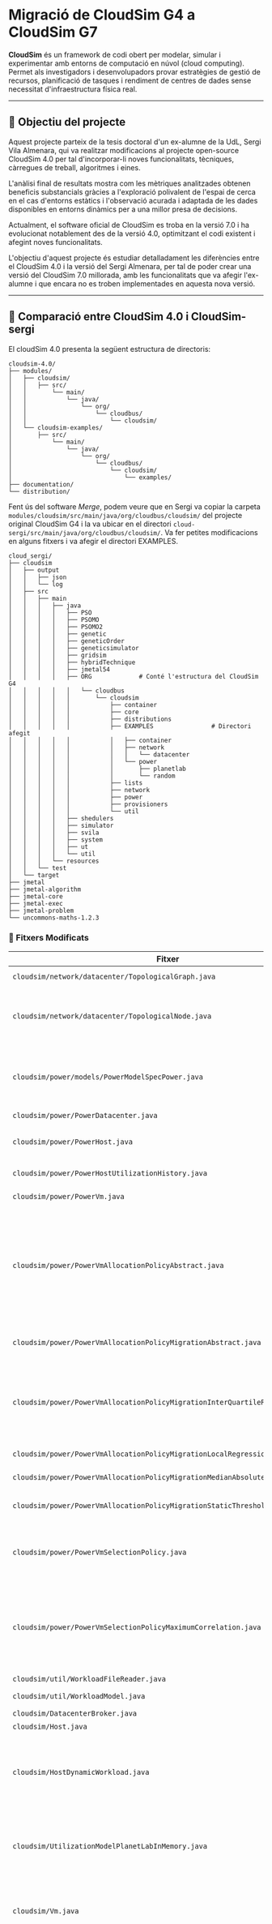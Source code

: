 # Migració de CloudSim G4 a CloudSim G7

**CloudSim** és un framework de codi obert per modelar, simular i experimentar amb entorns de computació en núvol (cloud computing). Permet als investigadors i desenvolupadors provar estratègies de gestió de recursos, planificació de tasques i rendiment de centres de dades sense necessitat d'infraestructura física real.

---

## 📌 Objectiu del projecte

Aquest projecte parteix de la tesis doctoral d'un ex-alumne de la UdL, Sergi Vila Almenara, qui va realitzar modificacions al projecte open-source CloudSim 4.0 per tal d'incorporar-li noves funcionalitats, tècniques, càrregues de treball, algoritmes i eines.

L'anàlisi final de resultats mostra com les mètriques analitzades obtenen beneficis substancials gràcies a l'exploració polivalent de l'espai de cerca en el cas d'entorns estàtics i l'observació acurada i adaptada de les dades disponibles en entorns dinàmics per a una millor presa de decisions.

Actualment, el software oficial de CloudSim es troba en la versió 7.0 i ha evolucionat notablement des de la versió 4.0, optimitzant el codi existent i afegint noves funcionalitats.

L'objectiu d'aquest projecte és estudiar detalladament les diferències entre el CloudSim 4.0 i la versió del Sergi Almenara, per tal de poder crear una versió del CloudSim 7.0 millorada, amb les funcionalitats que va afegir l'ex-alumne i que encara no es troben implementades en aquesta nova versió.

---

## 🧪 Comparació entre CloudSim 4.0 i CloudSim-sergi

El cloudSim 4.0 presenta la següent estructura de directoris:

```
cloudsim-4.0/
├── modules/
│   ├── cloudsim/
│   │   ├── src/
│   │       └── main/
│   │           └── java/
│   │               └── org/
│   │                   └── cloudbus/
│   │                       └── cloudsim/
│   └── cloudsim-examples/
│       ├── src/
│           └── main/
│               └── java/
│                   └── org/
│                       └── cloudbus/
│                           └── cloudsim/
│                               └── examples/
├── documentation/                                       
└── distribution/  
```

Fent ús del software *Merge*, podem veure que en Sergi va copiar la carpeta ```modules/cloudsim/src/main/java/org/cloudbus/cloudsim/``` del projecte original CloudSim G4 i la va ubicar en el directori ```cloud-sergi/src/main/java/org/cloudbus/cloudsim/```. Va fer petites modificacions en alguns fitxers i va afegir el directori EXAMPLES.


```
cloud_sergi/
├── cloudsim
│   ├── output
│   │   ├── json
│   │   └── log
│   ├── src
│   │   ├── main
│   │   │   ├── java
│   │   │   │   ├── PSO
│   │   │   │   ├── PSOMO
│   │   │   │   ├── PSOMO2
│   │   │   │   ├── genetic
│   │   │   │   ├── geneticOrder
│   │   │   │   ├── geneticsimulator
│   │   │   │   ├── gridsim
│   │   │   │   ├── hybridTechnique
│   │   │   │   ├── jmetal54
│   │   │   │   ├── ORG             # Conté l'estructura del CloudSim G4 
│   │   │   │   │   └── cloudbus
│   │   │   │   │       └── cloudsim
│   │   │   │   │           ├── container
│   │   │   │   │           ├── core
│   │   │   │   │           ├── distributions
│   │   │   │   │           ├── EXAMPLES                # Directori afegit
│   │   │   │   │           │   ├── container
│   │   │   │   │           │   ├── network
│   │   │   │   │           │   │   └── datacenter
│   │   │   │   │           │   └── power
│   │   │   │   │           │       ├── planetlab
│   │   │   │   │           │       └── random
│   │   │   │   │           ├── lists
│   │   │   │   │           ├── network
│   │   │   │   │           ├── power
│   │   │   │   │           ├── provisioners
│   │   │   │   │           └── util
│   │   │   │   ├── shedulers
│   │   │   │   ├── simulator
│   │   │   │   ├── svila
│   │   │   │   ├── system
│   │   │   │   ├── ut
│   │   │   │   └── util
│   │   │   └── resources
│   │   └── test
│   └── target
├── jmetal
├── jmetal-algorithm
├── jmetal-core
├── jmetal-exec
├── jmetal-problem
└── uncommons-maths-1.2.3
```

### 📁 Fitxers Modificats

| Fitxer | Canvi | Motiu |
|--------|-------|-------|
|```cloudsim/network/datacenter/TopologicalGraph.java```|Afegeix comentari ```// WORKING ON private Map<Node> nodeMap;```| ...|
|```cloudsim/network/datacenter/TopologicalNode.java```|<ul><li>Afegeix mètode public *setNodeLabel(String name)*<br></li><li>Afegeix setter `setNodeLabel(String name)`</li></ul>| ... |
|```cloudsim/power/models/PowerModelSpecPower.java```|<ul><li>Afegeix condició: <code>if (utilization > 1 && utilization < 1.0001){<br>utilization = 1;<br>}</code>al mètode <code>getPower()</code></li></ul>|...|
|```cloudsim/power/PowerDatacenter.java```|Varis canvis (buscar forma d'escriure'ls)|...|
|```cloudsim/power/PowerHost.java```|<ul><li>Afegeix mètode *toString()*<br></li><li>Afegeix mètode *toJSON()*`</li></ul>|...|
|```cloudsim/power/PowerHostUtilizationHistory.java```|Canvia el mètode *getUtilizationHistory()* de *protected* a *public*|...|
|```cloudsim/power/PowerVm.java```|Canvia el mètode *getUtilizationHistory()* de *protected* a *public*|...|
|```cloudsim/power/PowerVmAllocationPolicyAbstract.java```|<ul><li>Afegeix getter i setter de *VmSelectionPolicy*</li><li>Afegeix condició: <code>if(vm.hasPreAssignedHost) {vm.hasPreAssignedHost = false;</br>return vm.preAssignedHost;</br>}</code>al mètode <code>findHostForVm()</code></li><li>VARIES MODIFICACIONS: PENSAR COM POSAR-HO</li></ul>|...|
|```cloudsim/power/PowerVmAllocationPolicyMigrationAbstract.java```|<ul><li>VARIES MODIFICACIONS: PENSAR COM POSAR-HO</li></ul>|...|
|```cloudsim/power/PowerVmAllocationPolicyMigrationInterQuartileRange.java```|<ul><li>Canvia el mètode *isHostOverUtilized()* de *protected* a *public*</li><li>Afegeix un *println* per mostrar informació pel terminal (hostID, isMigrationRequired)</li></ul>|...|
|```cloudsim/power/PowerVmAllocationPolicyMigrationLocalRegression.java```|Canvia el mètode *isHostOverUtilized()* de *protected* a *public*|...|
|```cloudsim/power/PowerVmAllocationPolicyMigrationMedianAbsoluteDeviation.java```|Canvia el mètode *isHostOverUtilized()* de *protected* a *public*|...|
|```cloudsim/power/PowerVmAllocationPolicyMigrationStaticThreshold.java```|Canvia els mètodes *isHostOverUtilized()* i *getUtilizationThreshold()* de *protected* a *public*|...|
|```cloudsim/power/PowerVmSelectionPolicy.java```|<ul><li>Afegeix getter i setter de AllocationPolicy</li><li>Afegeix getter i setter de PowerDatacenter</li></ul>|...|
|```cloudsim/power/PowerVmSelectionPolicyMaximumCorrelation.java```|<ul><li>Canvia el mètode *getCorrelationCoefficients()* de *protected* a *public*</li><li>Afegeix un *println* al principi i al final del mètode *getVmToMigrate()* per mostrar informació pel terminal (hostID)</li></ul>|...|
|```cloudsim/util/WorkloadFileReader.java```|Afegeix un ```@see Task```|...|
|```cloudsim/util/WorkloadModel.java```|Canvia un ```@see Workload``` per un ```@see Task```|...|
|```cloudsim/DatacenterBroker.java```|VARIS CANVIS, MIRAR COM POSAR-HO|...|
|```cloudsim/Host.java```|VARIS CANVIS, MIRAR COM POSAR-HO|...|
|```cloudsim/HostDynamicWorkload.java```|<ul><li>Afegeix el mètode *extraInfo()* i l'usa dins de *updateVmsProcessing()*</li><li>Comenta les línies ```if (vm.getCurrentRequestedTotalMips() == 0){vmsToRemove.add(vm);}``` del mètode *getCompletedVms()*</li></ul>|...|
|```cloudsim/UtilizationModelPlanetLabInMemory.java```|<ul><li>Canvia la variable *schedulingInverval* de *private* a *protected*</li><li>Canvia la variable *data* de *private* a *protected*</li></ul>|...|
|```cloudsim/Vm.java```|<ul><li>Fa un implements de *NetworkElement* a la classe</li><li>VARIS CANVIS... MIRAR COM POSAR-HO</li></ul>|...|
|```cloudsim/VmAllocationPolicy.java```|<ul><li>Afegeix la variable publica *vmSelectionPolicy* de tipus *PowerVmSelectionPolicy*</li><li>Afegeix la variable privada *powerDatacenter* de tipus *PowerDatacenter*</li><li>Afegeix getter i setter de *powerDatacenter*</li><li>Canvia el mètode *setHostList()* de *protected* a *public*</li></ul>|...|
|```cloudsim/VmSchedulerTimeShared.java```|Afegeix dos logs dins del mètode *allocatePesForVm()*|...|







---

## 🧰 Requisits previs

Assegura’t de tenir instal·lat:

* Java JDK (versió 8 o superior)
* Apache Maven o Gradle (segons la versió)
* IntelliJ IDEA o qualsevol IDE Java
---

## 🛠️ Instal·lació

*1. Descomprimir el fitxer zip corresponent*
  - [CloudSim 4.0 i 7.0](https://github.com/cloudslab/cloudsim/releases)
  - [CloudSim-sergi](https://bitbucket.org/svila_phd/metacloudsim/src/vmAllocation/)

*2. Importar el projecte al teu IDE Java*

*3. Executar un exemple*
   - Ves a ```cloudsim-examples/src/main/java/org/cloudbus/cloudsim/examples/```
   - Executa una classe com ```CloudSimExample1.java```

---
